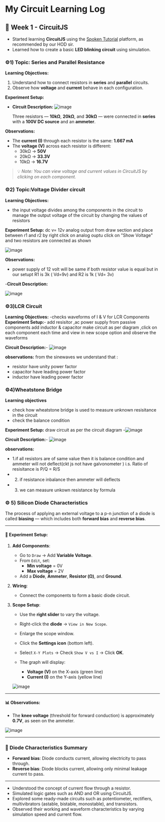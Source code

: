 # My Circuit Learning Log

## 🔹 Week 1 - CircuitJS


- Started learning **CircuitJS** using the [Spoken Tutorial](https://spoken-tutorial.org/tutorial-search/?search_foss=CircuitJS&search_language) platform, as recommended by our HOD sir.
- Learned how to create a basic **LED blinking circuit** using simulation.

### ⚙️1) Topic: Series and Parallel Resistance

**Learning Objectives:**
1. Understand how to connect resistors in **series** and **parallel** circuits.
2. Observe how **voltage** and **current** behave in each configuration.

**Experiment Setup:**
- **Circuit Description:**
  ![image](https://github.com/user-attachments/assets/4a3602d8-9faf-4f09-b096-1f98d45b817b)
  
  Three resistors — **10kΩ**, **20kΩ**, and **30kΩ** — were connected in **series** with a **100V DC source** and an **ammeter**.

**Observations:**
- The **current (I)** through each resistor is the same: **1.667 mA**
- The **voltage (V)** across each resistor is different:
  - 30kΩ → **50V**
  - 20kΩ → **33.3V**
  - 10kΩ → **16.7V**

> 💡 *Note: You can view voltage and current values in CircuitJS by clicking on each component.*

### ⚙️2) Topic:Voltage Divider circuit

**Learning Objectives:**
- the input voltage divides among the components in the circuit to manage the output voltage of the circuit by changing the values of resistors

 **Experiment Setup:**  dc v= 12v 
analog output from draw section and place between r1 and r2 by right click on analog ouptu click on "Show Voltage" and two resistors are connected as shown 
 

  ![image](https://github.com/user-attachments/assets/f1ea478e-b692-4e27-978f-2110e621f9db)
 

**Observations:**
- power supply of 12 volt will be same if both resistor value is equal but in our setupt R1 is 3k  ( Vd=9v) and R2 is 1k ( Vd= 3v)

  
-**Circuit Description:**
  
![image](https://github.com/user-attachments/assets/77b91143-4665-4f8b-8912-b075dd304fbd)


### ⚙️3)LCR Circuit
**Learning Objectives:** -checks waveforms of I & V   for LCR Components 
**Experiment Setup:**- add resisitor ,ac power supply from passive components add inductor & capacitor make circuit as per diagram ,click on each component each time and view in new scope option and observe the waveforms

 **Circuit Description:**-
![image](https://github.com/user-attachments/assets/b07195c7-a3ee-4141-8305-ee8918c6121d)

**observations:**
from the sinewaves we understand that :
 - resistor have unity power factor
 - capacitor have leading power factor 
 - inductor have leading power factor

###  ⚙️4)Wheatstone Bridge 
**Learning objectives**
- check how wheatstone bridge is used to measure unknown resisitance in the circuit
- check the balance condition
  
**Experiment Setup:** draw circuit as per the circuit diagram
  -![image](https://github.com/user-attachments/assets/f087ec40-7d42-476b-99aa-50f34fc9d19d)


 **Circuit Description:**-
 ![image](https://github.com/user-attachments/assets/974e1755-6c6b-4a6b-bc1d-3f7e15499e91)


 **observations:**
  - 1.if all resistors are of same value then it is balance condition and ammeter will not deflect(ckt js not have galvonometer ) i.s. Ratio of resisitance is P/Q = R/S
-  2. if resistance inbalance then ammeter will deflects
 -  3. we can measure unkown resistance by  formula

### ⚙️ 5) Silicon Diode Characteristics

The process of applying an external voltage to a p-n junction of a diode is called **biasing** — which includes both **forward bias** and **reverse bias**.

---

#### 🔬 Experiment Setup:

1. **Add Components**:
   - Go to `Draw` → Add **Variable Voltage**.
   - From `Edit`, set:
     - **Min voltage** = 0V
     - **Max voltage** = 2V
   - Add a **Diode**, **Ammeter**, **Resistor (Ω)**, and **Ground**.

2. **Wiring**:
   - Connect the components to form a basic diode circuit.

3. **Scope Setup**:
   - Use the **right slider** to vary the voltage.
   - Right-click the **diode** → `View in New Scope`.
   - Enlarge the scope window.
   - Click the **Settings icon** (bottom left).
   - Select `X-Y Plots` → Check `Show V vs I` → Click **OK**.

   - The graph will display:
     - **Voltage (V)** on the X-axis (green line)
     - **Current (I)** on the Y-axis (yellow line)

   ![image](https://github.com/user-attachments/assets/1c6d5270-5f29-45ee-b725-256b32d09361)

---

#### 📊 Observations:

- The **knee voltage** (threshold for forward conduction) is approximately **0.7V**, as seen on the ammeter.

![image](https://github.com/user-attachments/assets/879ddd68-2d08-4493-8376-30e384954a62)

---

### 📘 Diode Characteristics Summary

- **Forward bias**: Diode conducts current, allowing electricity to pass through.
- **Reverse bias**: Diode blocks current, allowing only minimal leakage current to pass.

---



      





- Understood the concept of current flow through a resistor.
- Simulated logic gates such as AND and OR using CircuitJS.
- Explored some ready-made circuits such as potentiometer, rectifiers, multivibrators (astable, bistable, monostable), and transistors.
- Observed their working and waveform characteristics by varying simulation speed and current flow.


